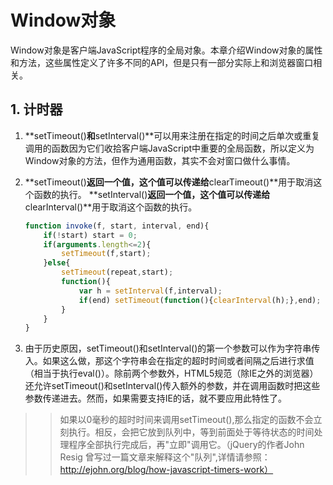 # Window对象

Window对象是客户端JavaScript程序的全局对象。本章介绍Window对象的属性和方法，这些属性定义了许多不同的API，但是只有一部分实际上和浏览器窗口相关。

## 1. 计时器
 
 1. **setTimeout()**和**setInterval()**可以用来注册在指定的时间之后单次或重复调用的函数因为它们收拾客户端JavaScript中重要的全局函数，所以定义为Window对象的方法，但作为通用函数，其实不会对窗口做什么事情。

2. **setTimeout()**返回一个值，这个值可以传递给**clearTimeout()**用于取消这个函数的执行。 **setInterval()**返回一个值，这个值可以传递给**clearInterval()**用于取消这个函数的执行。
    ```javascript
    function invoke(f, start, interval, end){
        if(!start) start = 0;
        if(arguments.length<=2){
            setTimeout(f,start);
        }else{
            setTimeout(repeat,start);
            function(){
                var h = setInterval(f,interval);
                if(end) setTimeout(function(){clearInterval(h);},end);
            }
        }
    }
    ```

3. 由于历史原因，setTimeout()和setInterval()的第一个参数可以作为字符串传入。如果这么做，那这个字符串会在指定的超时时间或者间隔之后进行求值（相当于执行eval()）。除前两个参数外，HTML5规范（除IE之外的浏览器）还允许setTimeout()和setInterval()传入额外的参数，并在调用函数时把这些参数传递进去。然而，如果需要支持IE的话，就不要应用此特性了。

>> 如果以0毫秒的超时时间来调用setTimeout(),那么指定的函数不会立刻执行。相反，会把它放到队列中，等到前面处于等待状态的时间处理程序全部执行完成后，再"立即"调用它。（jQuery的作者John Resig 曾写过一篇文章来解释这个"队列",详情请参照：http://ejohn.org/blog/how-javascript-timers-work）